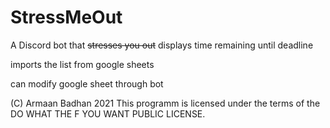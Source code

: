 # StressMeOut
A Discord bot that ~~stresses you out~~ displays time remaining until deadline

imports the list from google sheets

can modify google sheet through bot

(C) Armaan Badhan 2021
This programm is licensed under the terms of the
DO WHAT THE F YOU WANT PUBLIC LICENSE.
